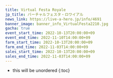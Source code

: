 ```yaml
---
title: Virtual Festa Royale
jp_title: バーチャルフェスタ・ロワイアル
news_link: https://live-a-hero.jp/info/4691
banner_image: banner_info_VirtualFesta2210.jpg 
gacha: true
event_start_time: 2022-10-13T20:00:00+09
event_end_time: 2022-11-10T14:00:00+09
farm_start_time: 2022-10-13T20:00:00+09
farm_end_time: 2022-11-03T14:00:00+09
sales_start_time: 2022-10-13T20:00:00+09
sales_end_time: 2022-11-03T14:00:00+09
---
```


* this will be unordered
{:toc}
